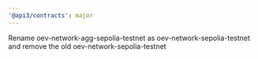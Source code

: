 ```yaml
---
'@api3/contracts': major
---
```


Rename oev-network-agg-sepolia-testnet as oev-network-sepolia-testnet and remove the old oev-network-sepolia-testnet
